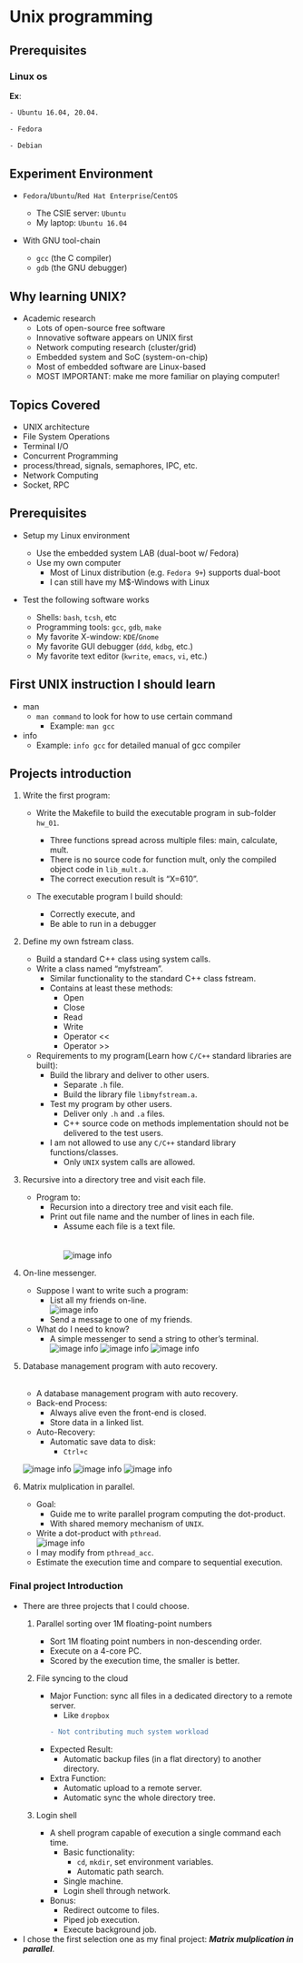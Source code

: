 <!---
<link href="style.css" rel="stylesheet"></link>
-->
# Unix programming

## Prerequisites

### Linux os
**Ex**:
```sh
- Ubuntu 16.04, 20.04.
```
```sh
- Fedora
```
```sh
- Debian
```

## Experiment Environment

- ```Fedora```/```Ubuntu```/```Red Hat Enterprise```/```CentOS```
	- The CSIE server: ```Ubuntu```
	- My laptop: ```Ubuntu 16.04```
	
- With GNU tool-chain
	- ```gcc``` (the C compiler)
	- ```gdb``` (the GNU debugger)


## Why learning UNIX?

- Academic research
	- Lots of open-source free software
	- Innovative software appears on UNIX first
	- Network computing research (cluster/grid)
	- Embedded system and SoC (system-on-chip)
	- Most of embedded software are Linux-based
	- MOST IMPORTANT: make me more familiar on playing computer!



## Topics Covered

- UNIX architecture
- File System Operations
- Terminal I/O
- Concurrent Programming
- process/thread, signals, semaphores, IPC, etc.
- Network Computing
- Socket, RPC

## Prerequisites 

- Setup my Linux environment 
	- Use the embedded system LAB (dual-boot w/ Fedora)
	- Use my own computer
		- Most of Linux distribution (e.g. ```Fedora 9+```) supports dual-boot
		- I can still have my M$-Windows with Linux

- Test the following software works
	- Shells: ```bash```, ```tcsh```, etc
	- Programming tools: ```gcc```, ```gdb```, ```make```
	- My favorite X-window: ```KDE```/```Gnome```
	- My favorite GUI debugger (```ddd```, ```kdbg```, etc.)
	- My favorite text editor (```kwrite```, ```emacs```, ```vi```, etc.)

## First UNIX instruction I should learn

- man
	- ```man command``` to look for how to use certain command
		- Example: ```man gcc```
- info
	- Example: ```info gcc``` for detailed manual of gcc compiler

## Projects introduction

1. Write the first program:
	- Write the Makefile to build the executable program in sub-folder ```hw_01```.
		- Three functions spread across multiple files: main, calculate, mult.
		- There is no source code for function mult, only the compiled object code in ```lib_mult.a```.
		- The correct execution result is “X=610”.
		
	- The executable program I build should:
		- Correctly execute, and
		- Be able to run in a debugger
	
2. Define my own fstream class.
	- Build a standard C++ class using system calls.
	- Write a class named “myfstream”.
		- Similar functionality to the standard C++ class fstream.
		- Contains at least these methods:	
			- Open
			- Close
			- Read
			- Write
			- Operator <<
			- Operator >>
	- Requirements to my program(Learn how ```C/C++``` standard libraries are built):
		- Build the library and deliver to other users.
			- Separate ```.h``` file.
			- Build the library file ```libmyfstream.a```.
		- Test my program by other users.
			- Deliver only ```.h``` and ```.a``` files.
			- C++ source code on methods implementation should not be delivered to the test users.
		- I am not allowed to use any ```C/C++``` standard library functions/classes.
			- Only ```UNIX``` system calls are allowed.

3. Recursive into a directory tree and visit each file.
	- Program to:
		- Recursion into a directory tree and visit each file.
		- Print out file name and the number of lines in each file.  
			- Assume each file is a text file.<br /><br /><br />
	![image info](photos/directory_tree.PNG)
				
4. On-line messenger.
	- Suppose I want to write such a program:  
		- List all my friends on-line.  
	![image info](photos/friends_online.PNG)
		- Send a message to one of my friends.
	- What do I need to know?
		- A simple messenger to send a string to other’s terminal.  
	![image info](photos/Helen.PNG)	![image info](photos/arrow.PNG)	![image info](photos/Mary.PNG)
	
5. Database management program with auto recovery.<br /><br />
	- A database management program with auto recovery.
	- Back-end Process:
		- Always alive even the front-end is closed.
		- Store data in a linked list.
	- Auto-Recovery:
		- Automatic save data to disk:
			- ```Ctrl+c```


	![image info](photos/front-end_process.PNG) ![image info](photos/arrow.PNG) [](<div style="width:80px; height:100px">)
																				![image info](photos/back-end-process.PNG)
																				[](</div>)
	


6. Matrix mulplication in parallel.		
	- Goal:
		- Guide me to write parallel program computing the dot-product.
		- With shared memory mechanism of ```UNIX```.
	- Write a dot-product with ```pthread```.\
	![image info](photos/matrix_mulplication_in_lec10b.PNG)
	- I may modify from ```pthread_acc```.
	- Estimate the execution time and compare to sequential execution.

### Final project Introduction

- There are three projects that I could choose.
	1. Parallel sorting over 1M floating-point numbers
		- Sort 1M floating point numbers in non-descending order.
		- Execute on a 4-core PC.
		- Scored by the execution time, the smaller is better.
	2. File syncing to the cloud
		- Major Function: sync all files in a dedicated directory to a remote server.
			- Like ```dropbox```
			```diff
			- Not contributing much system workload
			```
		- Expected Result:
			- Automatic backup files (in a flat directory) to another directory.
		- Extra Function:
			- Automatic upload to a remote server.
			- Automatic sync the whole directory tree.

	3. Login shell
		- A shell program capable of execution a single command each time.
			- Basic functionality:
				- ```cd```, ```mkdir```, set environment variables.
				- Automatic path search.
			- Single machine.
            - Login shell through network.
        - Bonus:
			- Redirect outcome to files. 
			- Piped job execution. 
			- Execute background job. 
- I chose the first selection one as my final project: ***Matrix mulplication in parallel***.




	


